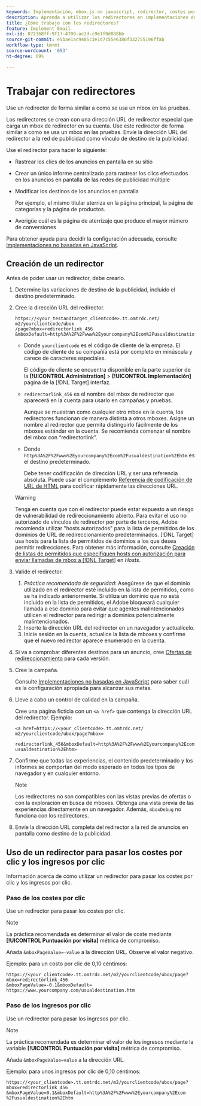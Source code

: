 ```yaml
---
keywords: Implementación, mbox.js no javascript, redirector, costes por clic, ingresos por clic
description: Aprenda a utilizar los redirectores en implementaciones de correo electrónico, de forma similar a cómo utiliza un mbox en su [!DNL Adobe Target] actividades.
title: ¿Cómo trabajo con los redirectores?
feature: Implement Email
exl-id: 072368ff-9f17-4709-ac2d-c9e1f0d888bb
source-git-commit: e5bae1ac9485c3e1d7c55e6386f332755196ffab
workflow-type: tm+mt
source-wordcount: '693'
ht-degree: 69%

---
```


# Trabajar con redirectores

Use un redirector de forma similar a como se usa un mbox en las pruebas.

Los redirectores se crean con una dirección URL de redirector especial que carga un mbox de redirector en su cuenta. Use este redirector de forma similar a como se usa un mbox en las pruebas. Envíe la dirección URL del redirector a la red de publicidad como vínculo de destino de la publicidad.

Use el redirector para   hacer lo siguiente:

* Rastrear los clics de los anuncios en pantalla en su sitio
* Crear un único informe centralizado para rastrear los clics efectuados en los anuncios en pantalla de las redes de publicidad múltiple
* Modificar los destinos de los anuncios en pantalla

  Por ejemplo, el mismo titular aterriza en la página principal, la página de categorías y la página de productos.

* Averigüe cuál es la página de aterrizaje que produce el mayor número de conversiones

Para obtener ayuda para decidir la configuración adecuada, consulte   [Implementaciones no basadas en JavaScript](/help/dev/implement/email/overview.md).

## Creación de un redirector

Antes de poder usar un redirector, debe crearlo.

1. Determine las variaciones de destino de la publicidad, incluido el destino predeterminado.
1. Cree la dirección URL del redirector.

   ```
   https://<your_testandtarget_clientcode>.tt.omtrdc.net/​m2/yourclientcode/ubox
   /​page?mbox=redirectorlink_456
   &mboxDefault=http%3A%2F%2Fwww%2Eyourcompany%2Ecom%2Fusualdestination%2Ehtm
   ```

   * Donde `yourclientcode` es el código de cliente de la empresa. El código de cliente de su compañía está por completo en minúscula y carece de caracteres especiales.

     El código de cliente se encuentra disponible en la parte superior de la **[!UICONTROL Administration]** > **[!UICONTROL Implementación]** página de la [!DNL Target] interfaz.

   * `redirectorlink_456` es el nombre del mbox de redirector que aparecerá en la cuenta para usarlo en campañas y pruebas.

     Aunque se muestran como cualquier otro mbox en la cuenta, los redirectores funcionan de manera distinta a otros mboxes. Asigne un nombre al redirector que permita distinguirlo fácilmente de los mboxes estándar en la cuenta.  Se recomienda comenzar el nombre del mbox con “redirectorlink”.

   * Donde `http%3A%2F%2Fwww%2Eyourcompany%2Ecom%2Fusualdestination%2Ehtm` es el destino predeterminado.

     Debe tener codificación de dirección URL y ser una referencia absoluta. Puede usar el complemento [Referencia de codificación de URL de HTML](https://www.w3schools.com/tags/ref_urlencode.asp) para codificar rápidamente las direcciones URL.

   >[!WARNING]
   >
   >Tenga en cuenta que con el redirector puede estar expuesto a un riesgo de vulnerabilidad de redireccionamiento abierto. Para evitar el uso no autorizado de vínculos de redirector por parte de terceros, Adobe recomienda utilizar &quot;hosts autorizados&quot; para la lista de permitidos de los dominios de URL de redireccionamiento predeterminados. [!DNL Target] usa hosts para la lista de permitidos de dominios a los que desea permitir redirecciones. Para obtener más información, consulte [Creación de listas de permitidos que especifiquen hosts con autorización para enviar llamadas de mbox a  [!DNL Target]](https://experienceleague.adobe.com/docs/target/using/administer/hosts.html#allowlist) en *Hosts*.

1. Valide el redirector.
   1. *Práctica recomendada de seguridad*: Asegúrese de que el dominio utilizado en el redirector esté incluido en la lista de permitidos, como se ha indicado anteriormente. Si utiliza un dominio que no está incluido en la lista de permitidos, el Adobe bloqueará cualquier llamada a ese dominio para evitar que agentes malintencionados utilicen el redirector para redirigir a dominios potencialmente malintencionados.
   2. Inserte la dirección URL del redirector en un navegador y actualícelo.
   3. Inicie sesión en la cuenta, actualice la lista de mboxes y confirme que el nuevo redirector aparece enumerado en la cuenta.
1. Si va a comprobar diferentes destinos para un anuncio, cree [Ofertas de redireccionamiento](https://experienceleague.adobe.com/docs/target/using/experiences/vec/redirect-offer.html) para cada versión.
1. Cree la campaña.

   Consulte [Implementaciones no basadas en JavaScript](/help/dev/implement/email/overview.md) para saber cuál es la configuración apropiada para alcanzar sus metas.
1. Lleve a cabo un control de calidad en la campaña.

   Cree una página ficticia con un `<a href>` que contenga la dirección URL del redirector. Ejemplo:

   ```
   <a href=https://<your_clientcode>.tt.omtrdc.net/​m2/yourclientcode/ubox/​page?mbox=
   
   redirectorlink_456&mboxDefault=http%3A%2F%2Fwww%2Eyourcompany%2Ecom%2F​usualdestination%2Ehtm>
   ```

1. Confirme que todas las experiencias, el contenido predeterminado y los informes se comportan del modo esperado en todos los tipos de navegador y en cualquier entorno.

   >[!NOTE]
   >
   >Los redirectores no son compatibles con las vistas previas de ofertas o con la exploración en busca de mboxes. Obtenga una vista previa de las experiencias directamente en un navegador. Además, `mboxDebug` no funciona con los redirectores.

1. Envíe la dirección URL completa del redirector a la red de anuncios en pantalla como destino de la publicidad.

## Uso de un redirector para pasar los costes por clic y los ingresos por clic

Información acerca de cómo utilizar un redirector para pasar los costes por clic y los ingresos por clic.

### Paso de los costes por clic

Use un redirector para pasar los costes por clic.

>[!NOTE]
>
>La práctica recomendada es determinar el valor de coste mediante **[!UICONTROL Puntuación por visita]** métrica de compromiso.

Añada `&mboxPageValue=-value` a la dirección URL. Observe el valor negativo.

Ejemplo: para un costo por clic de 0,10 céntimos:

```
https://<your_clientcode>.tt.omtrdc.net/​m2/yourclientcode/ubox/​page?mbox=redirectorlink_456
&mboxPageValue=-0.1&mboxDefault=​https://www.yourcompany.com/usualdestination.htm
```

### Paso de los ingresos por clic  

Use un redirector para pasar los ingresos por clic.

>[!NOTE]
>
>La práctica recomendada es determinar el valor de los ingresos mediante la variable **[!UICONTROL Puntuación por visita]** métrica de compromiso.

Añada `&mboxPageValue=value` a la dirección URL.

Ejemplo: para unos ingresos por clic de 0,10 céntimos:

```
https://<​your_clientcode>​​​​.tt​​.omtrdc​.net/​​m2/​yourclientcode/​ubox/​​​page?mbox=redirectorlink_456
&mboxPageValue=0.1​&mbox​Default=​​http%3A%2F%2Fwww%2E​yourcompany%2Ecom​%2Fusualdestination%2Ehtm
```
